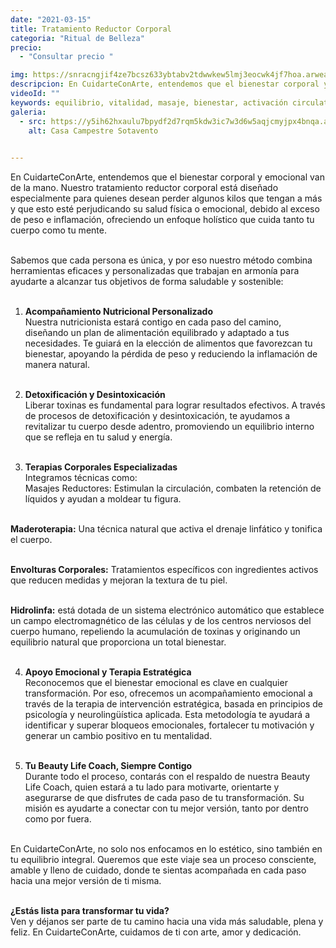 ```yaml
---
date: "2021-03-15"
title: Tratamiento Reductor Corporal
categoria: "Ritual de Belleza"
precio:  
  - "Consultar precio "

img: https://snracngjif4ze7bcsz633ybtabv2tdwwkew5lmj3eocwk4jf7hoa.arweave.net/k2IBNMlBeZJ8IpZ9veAzAGupjtZRLdWxOyOFZXEl-dw
descripcion: En CuidarteConArte, entendemos que el bienestar corporal y emocional van de la mano.
videoId: ""
keywords: equilibrio, vitalidad, masaje, bienestar, activación circulatoria, grasas, toxinas, obesidad, elasticidad, firmeza, tono muscular, tonificante, elastina, colágeno, reafirmante, perdida de peso. tratamiento reductor
galeria:
  - src: https://y5ih62hxaulu7bpydf2d7rqm5kdw3ic7w3d6w5aqjcmyjpx4bnqa.arweave.net/x1B_aPcFF0-F-Bl0P8YM6odtoF-2x-t0EEiZhL78C2A
    alt: Casa Campestre Sotavento

  
---
```


En CuidarteConArte, entendemos que el bienestar corporal y emocional van de la mano. Nuestro tratamiento reductor corporal está diseñado especialmente para quienes desean perder algunos kilos que tengan a más y que esto esté perjudicando su salud física o emocional,  debido al exceso de peso e inflamación, ofreciendo un enfoque holístico que cuida tanto tu cuerpo como tu mente. <br><br>

Sabemos que cada persona es única, y por eso nuestro método combina herramientas eficaces y personalizadas que trabajan en armonía para ayudarte a alcanzar tus objetivos de forma saludable y sostenible: <br><br>

1. **Acompañamiento Nutricional Personalizado**<br>
Nuestra nutricionista estará contigo en cada paso del camino, diseñando un plan de alimentación equilibrado y adaptado a tus necesidades. Te guiará en la elección de alimentos que favorezcan tu bienestar, apoyando la pérdida de peso y reduciendo la inflamación de manera natural. <br><br>

2. **Detoxificación y Desintoxicación** <br>
Liberar toxinas es fundamental para lograr resultados efectivos. A través de procesos de detoxificación y desintoxicación, te ayudamos a revitalizar tu cuerpo desde adentro, promoviendo un equilibrio interno que se refleja en tu salud y energía. <br><br>

3. **Terapias Corporales Especializadas** <br>
Integramos técnicas como: <br>
Masajes Reductores: Estimulan la circulación, combaten la retención de líquidos y ayudan a moldear tu figura.<br><br>

**Maderoterapia:** Una técnica natural que activa el drenaje linfático y tonifica el cuerpo. <br><br>

**Envolturas Corporales:** Tratamientos específicos con ingredientes activos que reducen medidas y mejoran la textura de tu piel. <br><br>

**Hidrolinfa:** está dotada de un sistema electrónico automático que establece un campo electromagnético de las células y de los centros nerviosos del cuerpo humano, repeliendo la acumulación de toxinas y originando un equilibrio natural que proporciona un total bienestar. <br><br>

4. **Apoyo Emocional y Terapia Estratégica** <br>
Reconocemos que el bienestar emocional es clave en cualquier transformación. Por eso, ofrecemos un acompañamiento emocional a través de la terapia de intervención estratégica, basada en principios de psicología y neurolingüística aplicada. Esta metodología te ayudará a identificar y superar bloqueos emocionales, fortalecer tu motivación y generar un cambio positivo en tu mentalidad. <br><br>

5. **Tu Beauty Life Coach, Siempre Contigo** <br>
Durante todo el proceso, contarás con el respaldo de nuestra Beauty Life Coach, quien estará a tu lado para motivarte, orientarte y asegurarse de que disfrutes de cada paso de tu transformación. Su misión es ayudarte a conectar con tu mejor versión, tanto por dentro como por fuera. <br><br>

En CuidarteConArte, no solo nos enfocamos en lo estético, sino también en tu equilibrio integral. Queremos que este viaje sea un proceso consciente, amable y lleno de cuidado, donde te sientas acompañada en cada paso hacia una mejor versión de ti misma. <br><br>

**¿Estás lista para transformar tu vida?** <br>
Ven y déjanos ser parte de tu camino hacia una vida más saludable, plena y feliz. En CuidarteConArte, cuidamos de ti con arte, amor y dedicación. <br><br>



